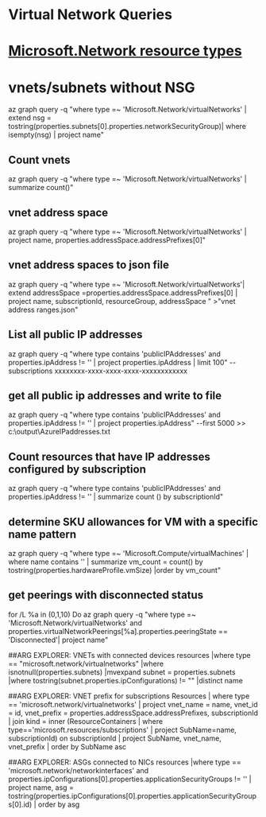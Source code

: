 # Virtual Network Queries
# [Microsoft.Network resource types](https://docs.microsoft.com/en-us/azure/templates/microsoft.network/allversions)

# vnets/subnets without NSG 
az graph query -q "where type =~ 'Microsoft.Network/virtualNetworks' | extend nsg = tostring(properties.subnets[0].properties.networkSecurityGroup)| where isempty(nsg) | project name" 

## Count vnets 
az graph query -q "where type =~ 'Microsoft.Network/virtualNetworks' | summarize count()"

## vnet address space
az graph query -q "where type =~ 'Microsoft.Network/virtualNetworks' | project name, properties.addressSpace.addressPrefixes[0]"

## vnet address spaces to json file
az graph query -q "where type =~ 'Microsoft.Network/virtualNetworks'| extend addressSpace =properties.addressSpace.addressPrefixes[0] | project name, subscriptionId, resourceGroup, addressSpace " >"vnet address ranges.json"

## List all public IP addresses
az graph query -q "where type contains 'publicIPAddresses' and properties.ipAddress != '' | project properties.ipAddress | limit 100" --subscriptions xxxxxxxx-xxxx-xxxx-xxxx-xxxxxxxxxxxx

## get all public ip addresses and write to file
az graph query -q "where type contains 'publicIPAddresses' and properties.ipAddress != '' | project properties.ipAddress" --first 5000 >> c:\output\AzureIPaddresses.txt

## Count resources that have IP addresses configured by subscription
az graph query -q "where type contains 'publicIPAddresses' and properties.ipAddress != '' | summarize count () by subscriptionId"

## determine SKU allowances for VM with a specific name pattern
az graph query -q "where type =~ 'Microsoft.Compute/virtualMachines' | where name contains '<pattern>' | summarize vm_count = count() by tostring(properties.hardwareProfile.vmSize) |order by vm_count"

## get peerings with disconnected status
for /L %a in (0,1,10) Do az graph query -q "where type =~ 'Microsoft.Network/virtualNetworks' and properties.virtualNetworkPeerings[%a].properties.peeringState == 'Disconnected'| project name" 

##ARG EXPLORER: VNETs with connected devices
resources
|where type == "microsoft.network/virtualnetworks"
|where isnotnull(properties.subnets)
|mvexpand subnet = properties.subnets
|where tostring(subnet.properties.ipConfigurations) != ""
|distinct name

##ARG EXPLORER: VNET prefix for subscriptions
Resources
| where type == 'microsoft.network/virtualnetworks'
| project vnet_name = name, vnet_id = id, vnet_prefix = properties.addressSpace.addressPrefixes, subscriptionId
| join kind = inner (ResourceContainers | where type=='microsoft.resources/subscriptions' | project SubName=name, subscriptionId) on subscriptionId
| project SubName, vnet_name, vnet_prefix 
| order by SubName asc

##ARG EXPLORER: ASGs connected to NICs
resources
|where type == 'microsoft.network/networkinterfaces' and properties.ipConfigurations[0].properties.applicationSecurityGroups != '' 
| project name, asg = tostring(properties.ipConfigurations[0].properties.applicationSecurityGroups[0].id) 
| order by asg
